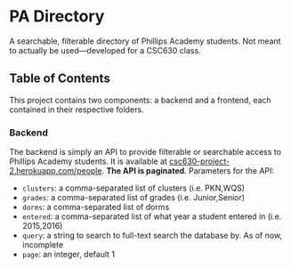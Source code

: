 # PA Directory

A searchable, filterable directory of Phillips Academy students. Not meant to actually be used—developed for a CSC630 class.

## Table of Contents

This project contains two components: a backend and a frontend, each contained in their respective folders.

### Backend

The backend is simply an API to provide filterable or searchable access to Phillips Academy students. It is available at [csc630-project-2.herokuapp.com/people](https://csc630-project-2.herokuapp.com/people). **The API is paginated**. Parameters for the API:

* `clusters`: a comma-separated list of clusters (i.e. PKN,WQS)
* `grades`: a comma-separated list of grades (i.e. Junior,Senior)
* `dorms`: a comma-separated list of dorms
* `entered`: a comma-separated list of what year a student entered in (i.e. 2015,2016)
* `query`: a string to search to full-text search the database by. As of now, incomplete
* `page`: an integer, default 1 
